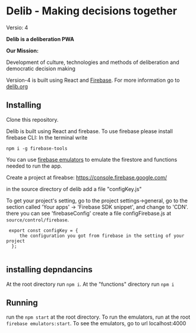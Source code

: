 # Delib - Making decisions together
Versio: 4

**Delib is a deliberation PWA**

**Our Mission:**

Development of culture, technologies and methods of deliberation and democratic decision making

Version-4 is built using React and [Firebase](https://firebase.google.com/). For more information go to [delib.org](http://delib.org)

## Installing

Clone this repository.

Delib is built using React and firebase. To use firebase please install firebase CLI:
In the terminal write

`npm i -g firebase-tools`

You can use [firebase emulators](https://firebase.google.com/docs/emulator-suite) to emulate the firestore and functions needed to run the app.

Create a project at fireabse: https://console.firebase.google.com/

in the source directory of delib add a file "configKey.js"

To get your project's setting, go to the project settings->general, go to the section called 'Your apps' -> 'Firebase SDK snippet', and change to 'CDN'. there you can see 'firebaseConfig' create a file configFirebase.js at `source/control/firebase`.

```
 export const configKey = {
     the configuration you got from firebase in the setting of your project
  };


  ```

## installing depndancins 
At the root directory run `npm i`.
At the "functions" directory run `npm i`

## Running
run the `npm start` at the root directory.
To run the emulators, run at the root `firebase emulators:start`.
To see the emulators, go to url localhost:4000 

